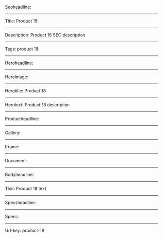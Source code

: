 Seoheadline: 

----

Title: Product 18

----

Description: Product 18 SEO description

----

Tags: product 18

----

Heroheadline: 

----

Heroimage: 

----

Herotitle: Product 18

----

Herotext: Product 18 description

----

Productheadline: 

----

Gallery: 

----

Iframe: 

----

Document: 

----

Bodyheadline: 

----

Text: Product 18 text

----

Specsheadline: 

----

Specs: 

----

Url-key: product-18